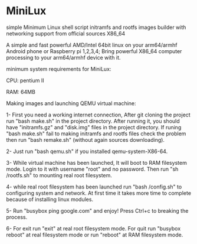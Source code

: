 # MiniLux
simple Minimum Linux shell script initramfs and rootfs images builder with networking support from official sources X86_64

A simple and fast powerful AMD/Intel 64bit linux on your arm64/armhf Android phone or Raspberry pi 1,2,3,4; Bring powerful X86_64 computer processing to your arm64/armhf device with it.

minimum system requirements for MiniLux:

CPU: pentium II

RAM: 64MB

Making images and launching QEMU virtual machine:

1- First you need a working internet connection, After git cloning the project run "bash make.sh" in the project directory. After running it, you should have "initramfs.gz" and "disk.img" files in the project directory. If runing "bash make.sh" fail to making initramfs and rootfs files check the problem then run "bash remake.sh" (without again sources downloading).

2- Just run "bash qemu.sh" if you installed qemu-system-X86-64.

3- While virtual machine has been launched, It will boot to RAM filesystem mode. Login to it with username "root" and no password. Then run "sh /rootfs.sh" to mounting real root filesystem.

4- while real root filesystem has been launched run "bash /config.sh" to configuring system and network. At first time it takes more time to complete because of installing linux modules.

5- Run "busybox ping google.com" and enjoy! Press Ctrl+c to breaking the process.

6- For exit run "exit" at real root filesystem mode. For quit run "busybox reboot" at real filesystem mode or run "reboot" at RAM filesystem mode.

